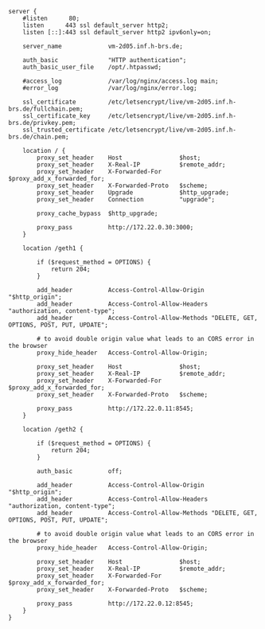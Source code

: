     server {
        #listen      80;
        listen      443 ssl default_server http2;
        listen [::]:443 ssl default_server http2 ipv6only=on;

        server_name             vm-2d05.inf.h-brs.de;

        auth_basic              "HTTP authentication";
        auth_basic_user_file    /opt/.htpasswd;
        
        #access_log             /var/log/nginx/access.log main;
        #error_log              /var/log/nginx/error.log;

        ssl_certificate         /etc/letsencrypt/live/vm-2d05.inf.h-brs.de/fullchain.pem;
        ssl_certificate_key     /etc/letsencrypt/live/vm-2d05.inf.h-brs.de/privkey.pem;
        ssl_trusted_certificate /etc/letsencrypt/live/vm-2d05.inf.h-brs.de/chain.pem;

        location / {
            proxy_set_header    Host                $host;
            proxy_set_header    X-Real-IP           $remote_addr;
            proxy_set_header    X-Forwarded-For     $proxy_add_x_forwarded_for;
            proxy_set_header    X-Forwarded-Proto   $scheme;
            proxy_set_header    Upgrade             $http_upgrade;
            proxy_set_header    Connection          "upgrade";

            proxy_cache_bypass  $http_upgrade;
            
            proxy_pass          http://172.22.0.30:3000;
        }

        location /geth1 {

            if ($request_method = OPTIONS) {
                return 204;
            }
            
            add_header          Access-Control-Allow-Origin  "$http_origin";
            add_header          Access-Control-Allow-Headers "authorization, content-type";
            add_header          Access-Control-Allow-Methods "DELETE, GET, OPTIONS, POST, PUT, UPDATE";

            # to avoid double origin value what leads to an CORS error in the browser
            proxy_hide_header   Access-Control-Allow-Origin;

            proxy_set_header    Host                $host;
            proxy_set_header    X-Real-IP           $remote_addr;
            proxy_set_header    X-Forwarded-For     $proxy_add_x_forwarded_for;
            proxy_set_header    X-Forwarded-Proto   $scheme;

            proxy_pass          http://172.22.0.11:8545;
        }

        location /geth2 {

            if ($request_method = OPTIONS) {
                return 204;
            }
            
            auth_basic          off;

            add_header          Access-Control-Allow-Origin  "$http_origin";
            add_header          Access-Control-Allow-Headers "authorization, content-type";
            add_header          Access-Control-Allow-Methods "DELETE, GET, OPTIONS, POST, PUT, UPDATE";

            # to avoid double origin value what leads to an CORS error in the browser
            proxy_hide_header   Access-Control-Allow-Origin;

            proxy_set_header    Host                $host;
            proxy_set_header    X-Real-IP           $remote_addr;
            proxy_set_header    X-Forwarded-For     $proxy_add_x_forwarded_for;
            proxy_set_header    X-Forwarded-Proto   $scheme;

            proxy_pass          http://172.22.0.12:8545;
        }
    }
